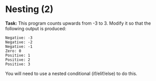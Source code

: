 # Nesting (2)

**Task:** This program counts upwards from -3 to 3. Modify it so that the following output is produced:
```
Negative: -3
Negative: -2
Negative: -1
Zero: 0
Positive: 1
Positive: 2
Positive: 3
```
You will need to use a nested conditional (if/elif/else) to do this.
